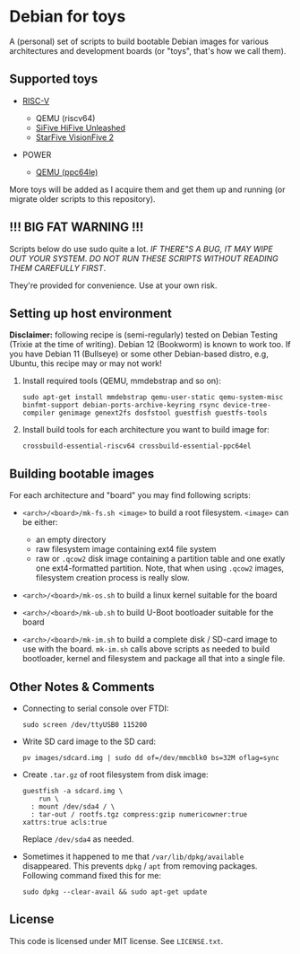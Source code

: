 # Debian for toys

A (personal) set of scripts to build bootable Debian images for various architectures and development boards (or "toys", that's how we call them).

## Supported toys

* [RISC-V](riscv64/README.md)
  * QEMU (riscv64)
  * [SiFive HiFive Unleashed](https://www.sifive.com/boards/hifive-unleashed)
  * [StarFive VisionFive 2](https://doc-en.rvspace.org/Doc_Center/visionfive_2.html)

* POWER
  * [QEMU (ppc64le)](ppc64el/qemu/README.md)

More toys will be added as I acquire them and get them up and running (or migrate older scripts to this repository).

## !!! BIG FAT WARNING !!!

Scripts below do use sudo quite a lot. *IF THERE"S A BUG, IT MAY WIPE OUT
YOUR SYSTEM*. *DO NOT RUN THESE SCRIPTS WITHOUT READING THEM CAREFULLY FIRST*.

They're provided for convenience. Use at your own risk.

## Setting up host environment

**Disclaimer:** following recipe is (semi-regularly) tested on Debian Testing (Trixie at the time of writing). Debian 12 (Bookworm) is known to work too. If you have Debian 11 (Bullseye) or some other Debian-based distro, e.g, Ubuntu, this recipe may or may not work!

 1) Install required tools (QEMU, mmdebstrap and so on):

    ```
    sudo apt-get install mmdebstrap qemu-user-static qemu-system-misc binfmt-support debian-ports-archive-keyring rsync device-tree-compiler genimage genext2fs dosfstool guestfish guestfs-tools
    ```
 2) Install build tools for each architecture you want to build image for:

    ```
    crossbuild-essential-riscv64 crossbuild-essential-ppc64el
    ```

## Building bootable images

For each architecture and "board" you may find following scripts:

* `<arch>/<board>/mk-fs.sh <image>` to build a root filesystem. `<image>` can
  be either:

    * an empty directory
    * raw filesystem image containing ext4 file system
    * raw or `.qcow2` disk image containing a partition table and one exatly one ext4-formatted partition. Note, that when using `.qcow2` images, filesystem creation process is really slow.

* `<arch>/<board>/mk-os.sh` to build a linux kernel suitable for the board

* `<arch>/<board>/mk-ub.sh` to build U-Boot bootloader suitable for the board

* `<arch>/<board>/mk-im.sh` to build a complete disk / SD-card image to use with
  the board. `mk-im.sh` calls above scripts as needed to build bootloader, kernel
  and filesystem and package all that into a single file.


## Other Notes & Comments

* Connecting to serial console over FTDI:

  ```
  sudo screen /dev/ttyUSB0 115200
  ```

* Write SD card image to the SD card:

  ```
  pv images/sdcard.img | sudo dd of=/dev/mmcblk0 bs=32M oflag=sync
  ```

* Create `.tar.gz` of root filesystem from disk image:

  ```
  guestfish -a sdcard.img \
      run \
    : mount /dev/sda4 / \
    : tar-out / rootfs.tgz compress:gzip numericowner:true xattrs:true acls:true
  ```

  Replace `/dev/sda4` as needed.


* Sometimes it happened to me that `/var/lib/dpkg/available` disappeared. This prevents `dpkg` / `apt` from removing packages. Following command fixed this for me:

  ```
  sudo dpkg --clear-avail && sudo apt-get update
  ```

## License

This code is licensed under MIT license. See `LICENSE.txt`.
